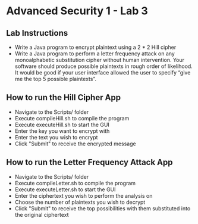 # Advanced Security 1 - Lab 3
## Lab Instructions
- Write a Java program to encrypt plaintext using a 2 * 2 Hill cipher
- Write a Java program to perform a letter frequency attack on any monoalphabetic substitution cipher without human intervention. Your software should produce possible plaintexts in rough order of likelihood. It would be good if your user interface allowed the user to specify “give me the top 5 possible plaintexts”.

## How to run the Hill Cipher App
- Navigate to the Scripts/ folder
- Execute compileHill.sh to compile the program
- Execute executeHill.sh to start the GUI
- Enter the key you want to encrypt with
- Enter the text you wish to encrypt
- Click "Submit" to receive the encrypted message

## How to run the Letter Frequency Attack App
- Navigate to the Scripts/ folder
- Execute compileLetter.sh to compile the program
- Execute executeLetter.sh to start the GUI
- Enter the ciphertext you wish to perform the analysis on
- Choose the number of plaintexts you wish to decrypt
- Click "Submit" to receive the top possibilities with them substituted into the original ciphertext